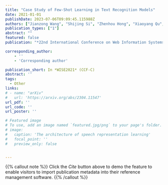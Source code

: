 ```yaml
---
title: "Case Study of Few-Shot Learning in Text Recognition Models"
date: 2021-01-01
publishDate: 2023-07-06T09:09:45.115988Z
authors: ["Jianzong Wang", "Shijing Si", "Zhenhou Hong", "Xiaoyang Qu", "Xinghua Zhu", "Jing Xiao"]
publication_types: ["1"]
abstract: ""
featured: false
publication: "*22nd International Conference on Web Information Systems Engineering*"

corresponding_author:
    - ''
    - 'Corresponding author'

publication_short: In *WISE2021* (CCF-C)
abstract: ''
tags:
  - Other
links:
# - name: "arXiv"
#   url: 'https://arxiv.org/abs/2304.11547'
url_pdf: ''
url_code: ''
url_poster: ''

# Featured image
# To use, add an image named `featured.jpg/png` to your page's folder.
# image:
#   caption: 'The architecture of speech representation learning'
#   focal_point: ''
#   preview_only: false


---
```


{{% callout note %}}
Click the _Cite_ button above to demo the feature to enable visitors to import publication metadata into their reference management software.
{{% /callout %}}



